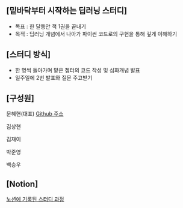 ## [밑바닥부터 시작하는 딥러닝 스터디]

- 목표 : 한 달동안 책 1권을 끝내기
- 목적 : 딥러닝 개념에서 나아가 파이썬 코드로의 구현을 통해 깊게 이해하기


## [스터디 방식]

- 한 명씩 돌아가며 맡은 쳅터의 코드 작성 및 심화개념 발표
- 일주일에 2번 발표와 질문 주고받기

## [구성원]

문혜현(대표) [Github 주소](https://github.com/angelfox4)

김상현

김재이

박준영

백승우

## [Notion]

[노션에 기록된 스터디 과정](https://www.notion.so/DL-from-scratch-9b684af031bb4524b0bcd93c9d4fd2a1)
